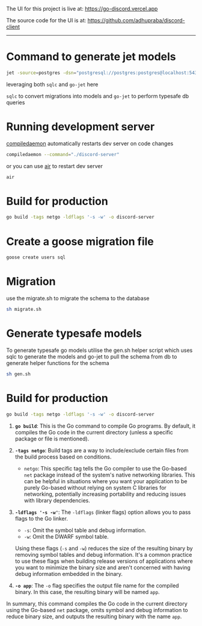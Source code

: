 The UI for this project is live at: https://go-discord.vercel.app

The source code for the UI is at: https://github.com/adhupraba/discord-client

---

# Command to generate jet models

```bash
jet -source=postgres -dsn="postgresql://postgres:postgres@localhost:5432/discord?sslmode=disable" -schema=public -path=./.gen -ignore-tables="goose_db_version"
```

leveraging both `sqlc` and `go-jet` here

`sqlc` to convert migrations into models and `go-jet` to perform typesafe db queries

# Running development server

[compiledaemon](https://github.com/githubnemo/CompileDaemon) automatically restarts dev server on code changes

```bash
compiledaemon --command="./discord-server"
```

or you can use [air](https://github.com/cosmtrek/air) to restart dev server

```bash
air
```

# Build for production

```bash
go build -tags netgo -ldflags '-s -w' -o discord-server
```

# Create a goose migration file

```bash
goose create users sql
```

# Migration

use the migrate.sh to migrate the schema to the database

```bash
sh migrate.sh
```

# Generate typesafe models

To generate typesafe go models utilise the gen.sh helper script which uses sqlc to generate the models and go-jet to pull the schema from db to generate helper functions for the schema

```bash
sh gen.sh
```

# Build for production

```bash
go build -tags netgo -ldflags '-s -w' -o discord-server
```

1. **`go build`**:
   This is the Go command to compile Go programs. By default, it compiles the Go code in the current directory (unless a specific package or file is mentioned).

2. **`-tags netgo`**:
   Build tags are a way to include/exclude certain files from the build process based on conditions.

   - `netgo`: This specific tag tells the Go compiler to use the Go-based `net` package instead of the system's native networking libraries. This can be helpful in situations where you want your application to be purely Go-based without relying on system C libraries for networking, potentially increasing portability and reducing issues with library dependencies.

3. **`-ldflags '-s -w'`**:
   The `-ldflags` (linker flags) option allows you to pass flags to the Go linker.

   - `-s`: Omit the symbol table and debug information.
   - `-w`: Omit the DWARF symbol table.

   Using these flags (`-s` and `-w`) reduces the size of the resulting binary by removing symbol tables and debug information. It's a common practice to use these flags when building release versions of applications where you want to minimize the binary size and aren't concerned with having debug information embedded in the binary.

4. **`-o app`**:
   The `-o` flag specifies the output file name for the compiled binary. In this case, the resulting binary will be named `app`.

In summary, this command compiles the Go code in the current directory using the Go-based `net` package, omits symbol and debug information to reduce binary size, and outputs the resulting binary with the name `app`.
